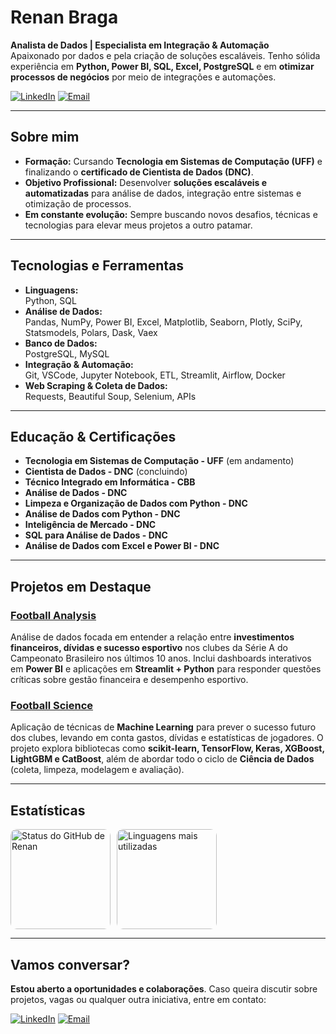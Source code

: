 # **Renan Braga**

**Analista de Dados | Especialista em Integração & Automação**  
Apaixonado por dados e pela criação de soluções escaláveis. Tenho sólida experiência em **Python, Power BI, SQL, Excel, PostgreSQL** e em **otimizar processos de negócios** por meio de integrações e automações.

[![LinkedIn](https://img.shields.io/badge/LinkedIn-0077B5?style=for-the-badge&logo=linkedin&logoColor=white)](https://www.linkedin.com/in/renanmrbraga)
[![Email](https://img.shields.io/badge/Email-D14836?style=for-the-badge&logo=gmail&logoColor=white)](mailto:renanmbraga@outlook.com)

---

## Sobre mim

- **Formação:** Cursando **Tecnologia em Sistemas de Computação (UFF)** e finalizando o **certificado de Cientista de Dados (DNC)**.  
- **Objetivo Profissional:** Desenvolver **soluções escaláveis e automatizadas** para análise de dados, integração entre sistemas e otimização de processos.  
- **Em constante evolução:** Sempre buscando novos desafios, técnicas e tecnologias para elevar meus projetos a outro patamar.

---

## Tecnologias e Ferramentas

- **Linguagens:**  
  Python, SQL  
- **Análise de Dados:**  
  Pandas, NumPy, Power BI, Excel, Matplotlib, Seaborn, Plotly, SciPy, Statsmodels, Polars, Dask, Vaex  
- **Banco de Dados:**  
  PostgreSQL, MySQL  
- **Integração & Automação:**  
  Git, VSCode, Jupyter Notebook, ETL, Streamlit, Airflow, Docker  
- **Web Scraping & Coleta de Dados:**  
  Requests, Beautiful Soup, Selenium, APIs

---

## Educação & Certificações

- **Tecnologia em Sistemas de Computação - UFF** (em andamento)  
- **Cientista de Dados - DNC** (concluindo)  
- **Técnico Integrado em Informática - CBB**  
- **Análise de Dados - DNC**  
- **Limpeza e Organização de Dados com Python - DNC**  
- **Análise de Dados com Python - DNC**  
- **Inteligência de Mercado - DNC**  
- **SQL para Análise de Dados - DNC**  
- **Análise de Dados com Excel e Power BI - DNC**

---

## Projetos em Destaque

### [Football Analysis](https://github.com/renanmrbraga/footballanalysis)
Análise de dados focada em entender a relação entre **investimentos financeiros, dívidas e sucesso esportivo** nos clubes da Série A do Campeonato Brasileiro nos últimos 10 anos. Inclui dashboards interativos em **Power BI** e aplicações em **Streamlit + Python** para responder questões críticas sobre gestão financeira e desempenho esportivo.

### [Football Science](https://github.com/renanmrbraga/footballscience)
Aplicação de técnicas de **Machine Learning** para prever o sucesso futuro dos clubes, levando em conta gastos, dívidas e estatísticas de jogadores. O projeto explora bibliotecas como **scikit-learn, TensorFlow, Keras, XGBoost, LightGBM e CatBoost**, além de abordar todo o ciclo de **Ciência de Dados** (coleta, limpeza, modelagem e avaliação).

---

## Estatísticas

<p align="left" style="display: flex; gap: 10px;">
   <img height="160px" style="border-radius: 10px;" src="https://github-readme-stats.vercel.app/api?username=renanmrbraga&show_icons=true&theme=dark&locale=pt-br" alt="Status do GitHub de Renan" />
   <img height="160px" style="border-radius: 10px;" src="https://github-readme-stats.vercel.app/api/top-langs/?username=renanmrbraga&layout=compact&langs_count=10&theme=dark&locale=pt-br" alt="Linguagens mais utilizadas" />
</p>

---

## Vamos conversar?

**Estou aberto a oportunidades e colaborações**. Caso queira discutir sobre projetos, vagas ou qualquer outra iniciativa, entre em contato:

[![LinkedIn](https://img.shields.io/badge/LinkedIn-0077B5?style=for-the-badge&logo=linkedin&logoColor=white)](https://www.linkedin.com/in/renanmrbraga)
[![Email](https://img.shields.io/badge/Email-D14836?style=for-the-badge&logo=gmail&logoColor=white)](mailto:renanmbraga@outlook.com)
